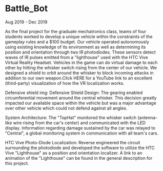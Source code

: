 # Battle_Bot

Aug 2019 - Dec 2019

As the final project for the graduate mechatronics class, teams of four students worked to develop a unique vehicle within the constraints of the gameplay rules and a $100 budget. Our vehicle operated autonomously using existing knowledge of its environment as well as determining its position and orientation through two IR photodiodes. These sensors detect waves of IR pulses emitted from a "lighthouse" used with the HTC Vive Virtual Reality Headset. Vehicles in the game can do virtual damage to each other by hitting the whisker switch rising from the center of our vehicle. We designed a shield to orbit around the whisker to block incoming attacks in addition to our own weapon.Click HERE for a YouTube link to an excellent (third-party) visualization of how the VR localization works.



Defensive shield img: Defensive Shield Design: The gearing enabled circumferential movement around the central whisker. This decision greatly impacted our available space within the vehicle but was a major advantage over other vehicle which could not defend against all angles.

System Architecture: The "TopHat" monitored the whisker switch (antenna-like wire rising from the car's center) and communicated with the LED display. Information regarding damage sustained by the car was relayed to "Central", a global monitoring system in communication with all team's cars.

HTC Vive Photo-Diode Localization: Reverse engineered the circuit surrounding the photodiode and developed the software to utilize the HTC Vive "Lighthouse" as a position and orientation localizer. A link to an animation of the "Lighthouse" can be found in the general description for this project.
